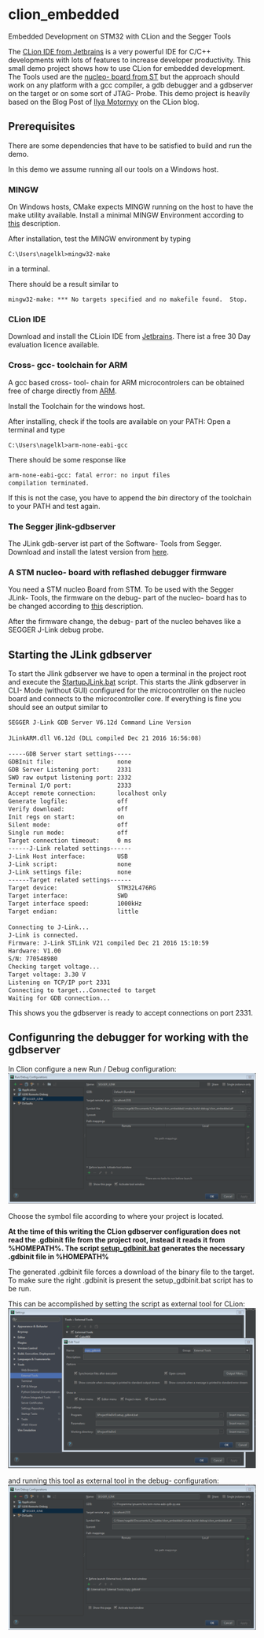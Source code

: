 # clion_embedded
Embedded Development on STM32 with CLion and the Segger Tools

The [CLion IDE from Jetbrains](https://www.jetbrains.com/clion/) is a very powerful IDE for C/C++ developments with lots 
of features to increase developer productivity. This small demo project shows how to use CLion for embedded development. 
The Tools used are the [nucleo- board from ST](http://www.st.com/content/st_com/en/products/evaluation-tools/product-evaluation-tools/mcu-eval-tools/stm32-mcu-eval-tools/stm32-mcu-nucleo/nucleo-l476rg.html) 
but the approach should work on any platform with a gcc compiler, a gdb debugger and a gdbserver on the target or on 
some sort of JTAG- Probe. This demo project is heavily based on the Blog Post of [Ilya Motornyy](https://blog.jetbrains.com/clion/2016/06/clion-for-embedded-development/)
on the CLion blog.

## Prerequisites
There are some dependencies that have to be satisfied to build and run the demo.

In this demo we assume running all our tools on a Windows host.

### MINGW
On Windows hosts, CMake expects MINGW running on the host to have the make utility available.
Install a minimal MINGW Environment according to [this](http://www.mingw.org/wiki/Getting_Started) description.

After installation, test the MINGW environment by typing
    
    C:\Users\nagelkl>mingw32-make
    
in a terminal.

There should be a result similar to

    mingw32-make: *** No targets specified and no makefile found.  Stop.

### CLion IDE
Download and install the CLioin IDE from [Jetbrains](https://www.jetbrains.com/clion/).
There ist a free 30 Day evaluation licence available.

### Cross- gcc- toolchain for ARM
A gcc based cross- tool- chain for ARM microcontrolers can be obtained free of charge directly from [ARM](https://developer.arm.com/open-source/gnu-toolchain/gnu-rm/downloads).

Install the Toolchain for the windows host.

After installing, check if the tools are available on your PATH: Open a terminal and type

    C:\Users\nagelkl>arm-none-eabi-gcc

There should be some response like

    arm-none-eabi-gcc: fatal error: no input files
    compilation terminated.
    
If this is not the case, you have to append the _bin_ directory of the toolchain to your PATH and test again.

### The Segger jlink-gdbserver
The JLink gdb-server ist part of the Software- Tools from Segger. Download and install the latest version from 
[here](https://www.segger.com/downloads/jlink/#J-LinkSoftwareAndDocumentationPack).

### A STM nucleo- board with reflashed debugger firmware
You need a STM nucleo Board from STM. To be used with the Segger JLink- Tools, the firmware on the debug- part of the
nucleo- board has to be changed according to [this](https://www.segger.com/products/debug-probes/j-link/models/other-j-links/st-link-on-board/) description.

After the firmware change, the debug- part of the nucleo behaves like a SEGGER J-Link debug probe.

## Starting the JLink gdbserver
To start the Jlink gdbserver we have to open a terminal in the project root and execute the [StartupJLink.bat](StartupJLink.bat) script. 
This starts the Jlink gdbserver in CLI- Mode (without GUI) configured for the microcontroller on the nucleo board and
connects to the microcontroller core.
If everything is fine you should see an output similar to

    SEGGER J-Link GDB Server V6.12d Command Line Version
    
    JLinkARM.dll V6.12d (DLL compiled Dec 21 2016 16:56:08)
    
    -----GDB Server start settings-----
    GDBInit file:                  none
    GDB Server Listening port:     2331
    SWO raw output listening port: 2332
    Terminal I/O port:             2333
    Accept remote connection:      localhost only
    Generate logfile:              off
    Verify download:               off
    Init regs on start:            on
    Silent mode:                   off
    Single run mode:               off
    Target connection timeout:     0 ms
    ------J-Link related settings------
    J-Link Host interface:         USB
    J-Link script:                 none
    J-Link settings file:          none
    ------Target related settings------
    Target device:                 STM32L476RG
    Target interface:              SWD
    Target interface speed:        1000kHz
    Target endian:                 little
    
    Connecting to J-Link...
    J-Link is connected.
    Firmware: J-Link STLink V21 compiled Dec 21 2016 15:10:59
    Hardware: V1.00
    S/N: 770548980
    Checking target voltage...
    Target voltage: 3.30 V
    Listening on TCP/IP port 2331
    Connecting to target...Connected to target
    Waiting for GDB connection...

This shows you the gdbserver is ready to accept connections on port 2331.

## Configunring the debugger for working with the gdbserver
In Clion configure a new Run / Debug configuration:
![alt text](Doc/gdbserver_settings.png)

Choose the symbol file according to where your project is located. 

__At the time of this writing the CLion gdbserver configuration does not read the .gdbinit file from the project root,
instead it reads it from %HOMEPATH%. The script [setup_gdbinit.bat](setup_gdbinit.bat) generates the necessary .gdbinit
 file in %HOMEPATH%__

The generated .gdbinit file forces a download of the binary file to the target. To make sure the right .gdbinit is present
the setup_gdbinit.bat script has to be run. 

This can be accomplished by setting the script as external tool for CLion: 
![alt text](Doc/external_tool.png)

and running this tool as external tool in the debug- configuration:
![alt_text](Doc/dbugger_config.png) 